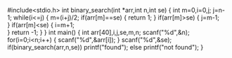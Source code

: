 #include<stdio.h>
int binary_search(int *arr,int n,int se)
{
	int m=0,i=0,j;
	j=n-1;
	while(i<=j)
	{
	m=(i+j)/2;
	if(arr[m]==se)
	{
		return 1;
	}
	if(arr[m]>se)
	{
		j=m-1;	
	}
	if(arr[m]<se)
	{
		i=m+1;	
	}
	return -1;
	}
}
int main()
{
	int arr[40],i,j,se,m,n;
	scanf("%d",&n);
	for(i=0;i<n;i++)
	{
		scanf("%d",&arr[i]);
	}
	scanf("%d",&se);
	if(binary_search(arr,n,se))
	printf("found");
	else
	printf("not found");
}
